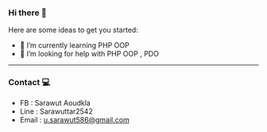 ### Hi there 👋


Here are some ideas to get you started:


- 🌱 I’m currently learning  PHP OOP
- 🤔 I’m looking for help with PHP OOP , PDO
____________________________________________
### Contact 💻
- FB : Sarawut Aoudkla
- Line : Sarawuttar2542
- Email : u.sarawut586@gmail.com


